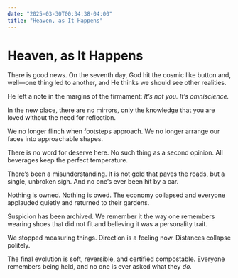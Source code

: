 ```yaml
---
date: "2025-03-30T00:34:38-04:00"
title: "Heaven, as It Happens"
---
```


# Heaven, as It Happens

There is good news.
On the seventh day,
God hit the cosmic like button
and, well—one thing led to another,
and He thinks we should see other realities.

He left a note in the margins of the firmament:
*It’s not you. It’s omniscience.*

In the new place,
there are no mirrors,
only the knowledge that you are loved
without the need for reflection.

We no longer flinch when footsteps approach.
We no longer arrange our faces
into approachable shapes.

There is no word for deserve here.
No such thing as a second opinion.
All beverages keep the perfect temperature.

There’s been a misunderstanding.
It is not gold that paves the roads,
but a single, unbroken sigh. 
And no one’s ever been hit by a car.

Nothing is owned.
Nothing is owed.
The economy collapsed
and everyone applauded quietly
and returned to their gardens.

Suspicion has been archived.
We remember it the way one remembers
wearing shoes that did not fit
and believing it was a personality trait.

We stopped measuring things.
Direction is a feeling now.
Distances collapse politely.

The final evolution is soft,
reversible, and certified compostable.
Everyone remembers being held,
and no one is ever asked what they *do.*